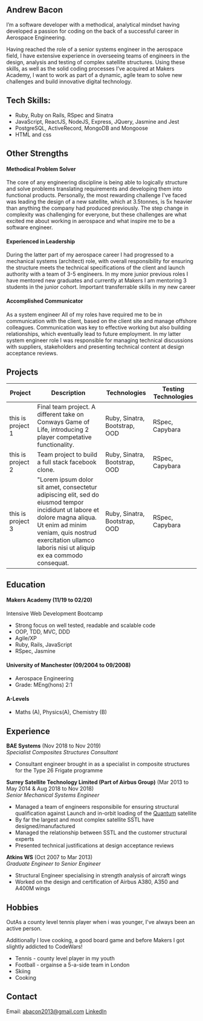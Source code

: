 ## Andrew Bacon

I’m a software developer with a methodical, analytical mindset having developed a passion for coding on the back of a successful career in Aerospace Engineering.

Having reached the role of a senior systems engineer in the aerospace field, I have extensive experience in overseeing teams of engineers in the design, analysis and testing of complex satellite structures. Using these skills, as well as the solid coding processes I’ve acquired at Makers Academy, I want to work as part of a dynamic, agile team to solve new challenges and build innovative digital technology.

## Tech Skills:

- Ruby, Ruby on Rails, RSpec and Sinatra
- JavaScript, ReactJS, NodeJS, Express, JQuery, Jasmine and Jest
- PostgreSQL, ActiveRecord, MongoDB and Mongoose
- HTML and css

## Other Strengths

#### Methodical Problem Solver

The core of any engineering discipline is being able to logically structure and solve problems translating requirements and developing them into functional products. Personally, the most rewarding challenge I've faced was leading the design of a new satellite, which at 3.5tonnes, is 5x heavier than anything the company had produced previously. The step change in complexity was challenging for everyone, but these challenges are what excited me about working in aerospace and what inspire me to be a software engineer.

#### Experienced in Leadership

During the latter part of my aerospace career I had progressed to a mechanical systems (architect) role, with overall responsibility for ensuring the structure meets the technical specifications of the client and launch authority with a team of 3-5 engineers. In my more junior previous roles I have mentored new graduates and currently at Makers I am mentoring 3 students in the junior cohort. Important transferrable skills in my new career

#### Accomplished Communicator

As a system engineer All of my roles have required me to be in communication with the client, based on the client site and manage offshore colleagues. Communication was key to effective working but also building relationships, which eventually lead to future employment. In my latter system engineer role I was responsible for managing technical discussions with suppliers, stakeholders and presenting technical content at design acceptance reviews.

## Projects

| Project           | Description                                                                                                                                                                                                                              | Technologies                  | Testing Technologies |
| ----------------- | ---------------------------------------------------------------------------------------------------------------------------------------------------------------------------------------------------------------------------------------- | ----------------------------- | -------------------- |
| this is project 1 | Final team project. A different take on Conways Game of Life, introducing 2 player competative functionality.                                                                                                                            | Ruby, Sinatra, Bootstrap, OOD | RSpec, Capybara      |
| this is project 2 | Team project to build a full stack facebook clone.                                                                                                                                                                                       | Ruby, Sinatra, Bootstrap, OOD | RSpec, Capybara      |
| this is project 3 | "Lorem ipsum dolor sit amet, consectetur adipiscing elit, sed do eiusmod tempor incididunt ut labore et dolore magna aliqua. Ut enim ad minim veniam, quis nostrud exercitation ullamco laboris nisi ut aliquip ex ea commodo consequat. | Ruby, Sinatra, Bootstrap, OOD | RSpec, Capybara      |

## Education

#### Makers Academy (11/19 to 02/20)
Intensive Web Development Bootcamp

- Strong focus on well tested, readable and scalable code
- OOP, TDD, MVC, DDD
- Agile/XP
- Ruby, Rails, JavaScript
- RSpec, Jasmine

#### University of Manchester (09/2004 to 09/2008)

- Aerospace Engineering
- Grade: MEng(hons) 2:1

#### A-Levels

- Maths (A), Physics(A), Chemistry (B)

## Experience

**BAE Systems** (Nov 2018 to Nov 2019)  
_Specialist Composites Structures Consultant_

- Consultant engineer brought in as a specialist in composite structures for the Type 26 Frigate programme

**Surrey Satellite Technology Limited (Part of Airbus Group)** (Mar 2013 to May 2014 & Aug 2018 to Nov 2018)  
_Senior Mechanical Systems Engineer_

- Managed a team of engineers responsibile for ensuring structural qualification against Launch and in-orbit loading of the [Quantum](http://www.esa.int/Applications/Telecommunications_Integrated_Applications/Quantum) satellite
- By far the largest and most complex satellite SSTL have designed/manufactured
- Managed the relationship between SSTL and the customer structural experts
- Presented technical justifications at design acceptance reviews

**Atkins WS** (Oct 2007 to Mar 2013)  
_Graduate Engineer to Senior Engineer_

- Structural Engineer specialising in strength analysis of aircraft wings
- Worked on the design and certification of Airbus A380, A350 and A400M wings

## Hobbies

OutAs a county level tennis player when i was younger, I've always been an active person.

Additionally I love cooking, a good board game and before Makers I got slightly addicted to CodeWars!

- Tennis - county level player in my youth
- Football - orgainse a 5-a-side team in London
- Skiing
- Cooking

## Contact

Email: abacon2013@gmail.com
[LinkedIn]()
